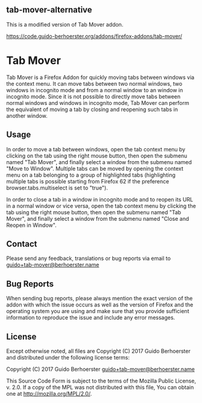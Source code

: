 ## tab-mover-alternative
This is a modified version of Tab Mover addon.

https://code.guido-berhoerster.org/addons/firefox-addons/tab-mover/

#
#

Tab Mover
=========

Tab Mover is a Firefox Addon for quickly moving tabs between windows via the
context menu. It can move tabs between two normal windows, two windows in
incognito mode and from a normal window to an window in incognito mode. Since
it is not possible to directly move tabs between normal windows and windows in
incognito mode, Tab Mover can perform the equivalent of moving a tab by
closing and reopening such tabs in another window.

Usage
-----

In order to move a tab between windows, open the tab context menu by clicking
on the tab using the right mouse button, then open the submenu named
"Tab Mover", and finally select a window from the submenu named "Move to
Window".  Multiple tabs can be moved by opening the context menu on a tab
belonging to a group of highlighted tabs (highlighting multiple tabs is
possible starting from Firefox 62 if the preference browser.tabs.multiselect
is set to "true").

In order to close a tab in a window in incognito mode and to reopen its URL
in a normal window or vice versa, open the tab context menu by clicking the
tab using the right mouse button, then open the submenu named "Tab Mover", and
finally select a window from the submenu named "Close and Reopen in Window".

Contact
-------

Please send any feedback, translations or bug reports via email to
<guido+tab-mover@berhoerster.name>

Bug Reports
-----------

When sending bug reports, please always mention the exact version of the addon
with which the issue occurs as well as the version of Firefox and the operating
system you are using and make sure that you provide sufficient information to
reproduce the issue and include any error messages.

License
-------

Except otherwise noted, all files are Copyright (C) 2017 Guido Berhoerster and
distributed under the following license terms:

Copyright (C) 2017 Guido Berhoerster <guido+tab-mover@berhoerster.name>

This Source Code Form is subject to the terms of the Mozilla Public
License, v. 2.0. If a copy of the MPL was not distributed with this
file, You can obtain one at http://mozilla.org/MPL/2.0/.
